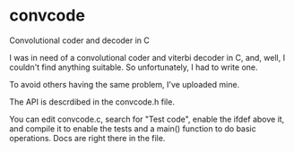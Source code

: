 # convcode
Convolutional coder and decoder in C

I was in need of a convolutional coder and viterbi decoder in C, and,
well, I couldn't find anything suitable.  So unfortunately, I had to
write one.

To avoid others having the same problem, I've uploaded mine.

The API is descrdibed in the convcode.h file.

You can edit convcode.c, search for "Test code", enable the ifdef
above it, and compile it to enable the tests and a main() function to
do basic operations.  Docs are right there in the file.
